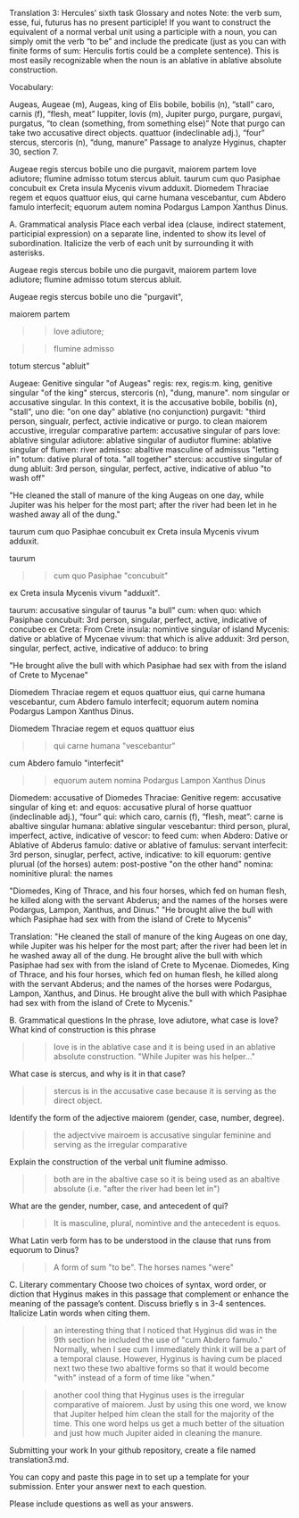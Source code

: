 Translation 3: Hercules’ sixth task
Glossary and notes
Note: the verb sum, esse, fui, futurus has no present participle! If you want to construct the equivalent of a normal verbal unit using a participle with a noun, you can simply omit the verb “to be” and include the predicate (just as you can with finite forms of sum: Herculis fortis could be a complete sentence). This is most easily recognizable when the noun is an ablative in ablative absolute construction.

Vocabulary:

Augeas, Augeae (m), Augeas, king of Elis
bobile, bobilis (n), “stall”
caro, carnis (f), “flesh, meat”
Iuppiter, Iovis (m), Jupiter
purgo, purgare, purgavi, purgatus, “to clean (something, from something else)” Note that purgo can take two accusative direct objects.
quattuor (indeclinable adj.), “four”
stercus, stercoris (n), “dung, manure”
Passage to analyze
Hyginus, chapter 30, section 7.

Augeae regis stercus bobile uno die purgavit, maiorem partem Iove adiutore; flumine admisso totum stercus abluit. taurum cum quo Pasiphae concubuit ex Creta insula Mycenis vivum adduxit. Diomedem Thraciae regem et equos quattuor eius, qui carne humana vescebantur, cum Abdero famulo interfecit; equorum autem nomina Podargus Lampon Xanthus Dinus.

A. Grammatical analysis
Place each verbal idea (clause, indirect statement, participial expression) on a separate line, indented to show its level of subordination. Italicize the verb of each unit by surrounding it with asterisks.


Augeae regis stercus bobile uno die purgavit, maiorem partem Iove adiutore; flumine admisso totum stercus abluit.


Augeae regis stercus bobile uno die "purgavit", 

maiorem partem

>>love adiutore;

>>flumine admisso

totum stercus "abluit"



Augeae: Genitive singular "of Augeas" 
regis: rex, regis:m. king, genitive singular "of the king"
stercus, stercoris (n), "dung, manure". nom singular or accusative singular. In this context, it is the accusative
bobile, bobilis (n), "stall", 
uno die: "on one day" ablative (no conjunction)
purgavit: "third person, singualr, perfect, activie indicative or purgo. to clean
maiorem accustive, irregular comparative 
partem: accusative singular of pars
Iove: ablative singular 
adiutore: ablative singular of audiutor
flumine: ablative singular of flumen: river
admisso: abaltive masculine of admissus "letting in"
totum: dative plural of tota. "all together"
stercus: accustive singular of dung 
abluit: 3rd person, singular, perfect, active, indicative of abluo "to wash off"


"He cleaned the stall of manure of the king Augeas on one day, while Jupiter was his helper for the most part; after the river had been let in he washed away all of the dung." 


taurum cum quo Pasiphae concubuit ex Creta insula Mycenis vivum adduxit.

taurum

>>cum quo Pasiphae "concubuit"

ex Creta insula Mycenis vivum "adduxit".

taurum: accusative singular of taurus "a bull"
cum: when 
quo: which
Pasiphae
concubuit: 3rd person, singular, perfect, active, indicative of concubeo
ex Creta: From Crete
insula: nomintive singular of island 
Mycenis: dative or ablative of Mycenae
vivum: that which is alive
adduxit: 3rd person, singular, perfect, active, indicative of adduco: to bring 

"He brought alive the bull with which Pasiphae had sex with from the island of Crete to Mycenae"



Diomedem Thraciae regem et equos quattuor eius, qui carne humana vescebantur, cum Abdero famulo interfecit; equorum autem nomina Podargus Lampon Xanthus Dinus.


Diomedem Thraciae regem et equos quattuor eius

>>qui carne humana "vescebantur"

cum Abdero famulo "interfecit"

>>equorum autem nomina Podargus Lampon Xanthus Dinus



Diomedem: accusative of Diomedes
Thraciae: Genitive
regem: accusative singular of king
et: and
equos: accusative plural of horse 
quattuor (indeclinable adj.), “four” 
qui: which
caro, carnis (f), “flesh, meat”: carne is abaltive singular 
humana: ablative singular 
vescebantur: third person, plural, imperfect, active, indicative of vescor: to feed
cum: when
Abdero: Dative or Ablative of Abderus
famulo: dative or ablative of famulus: servant
interfecit: 3rd person, sinuglar, perfect, active, indicative: to kill
equorum: gentive plurual (of the horses)
autem: post-postive "on the other hand"
nomina: nominitive plural: the names


"Diomedes, King of Thrace, and his four horses, which fed on human flesh, he killed along with the servant Abderus; and the names of the horses were Podargus, Lampon, Xanthus, and Dinus." "He brought alive the bull with which Pasiphae had sex with from the island of Crete to Mycenis"


Translation: "He cleaned the stall of manure of the king Augeas on one day, while Jupiter was his helper for the most part; after the river had been let in he washed away all of the dung. He brought alive the bull with which Pasiphae had sex with from the island of Crete to Mycenae. Diomedes, King of Thrace, and his four horses, which fed on human flesh, he killed along with the servant Abderus; and the names of the horses were Podargus, Lampon, Xanthus, and Dinus. He brought alive the bull with which Pasiphae had sex with from the island of Crete to Mycenis."



B. Grammatical questions
In the phrase, Iove adiutore, what case is Iove? What kind of construction is this phrase

>>Iove is in the ablative case and it is being used in an ablative absolute construction. "While Jupiter was his helper..." 

What case is stercus, and why is it in that case?

>>stercus is in the accusative case because it is serving as the direct object. 

Identify the form of the adjective maiorem (gender, case, number, degree).

>>the adjectvive mairoem is accusative singular feminine and serving as the irregular comparative

Explain the construction of the verbal unit flumine admisso.
>> both are in the abaltive case so it is being used as an abaltive absolute (i.e. "after the river had been let in")

What are the gender, number, case, and antecedent of qui?
>>It is masculine, plural, nomintive and the antecedent is equos. 

What Latin verb form has to be understood in the clause that runs from equorum to Dinus?
>>A form of sum "to be". The horses names "were"


C. Literary commentary
Choose two choices of syntax, word order, or diction that Hyginus makes in this passage that complement or enhance the meaning of the passage’s content. Discuss briefly s in 3-4 sentences. Italicize Latin words when citing them.

>>an interesting thing that I noticed that Hyginus did was in the 9th section he included the use of "cum Abdero famulo." Normally, when I see cum I immediately think it will be a part of a temporal clause. However, Hyginus is having cum be placed next two these two abaltive forms so that it would become "with" instead of a form of time like "when."

>>another cool thing that Hyginus uses is the irregular comparative of maiorem. Just by using this one word, we know that Jupiter helped him clean the stall for the majority of the time. This one word helps us get a much better of the situation and just how much Jupiter aided in cleaning the manure. 


Submitting your work
In your github repository, create a file named translation3.md.

You can copy and paste this page in to set up a template for your submission. Enter your answer next to each question.

Please include questions as well as your answers.
